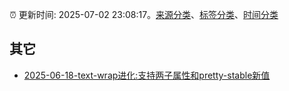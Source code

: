 :alarm_clock: 更新时间: 2025-07-02 23:08:17。[来源分类](../README.md)、[标签分类](../TAGS.md)、[时间分类](../TIMELINE.md)

## 其它




- [2025-06-18-text-wrap进化:支持两子属性和pretty-stable新值](https://www.zhangxinxu.com/wordpress/2025/06/text-wrap-pretty-stable-mode-style/) 